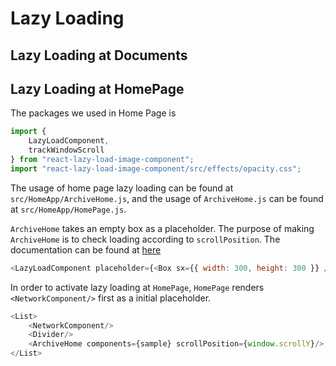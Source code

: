 # Lazy Loading

## Lazy Loading at Documents

## Lazy Loading at HomePage
The packages we used in Home Page is
```javascript
import {
    LazyLoadComponent,
    trackWindowScroll
} from "react-lazy-load-image-component";
import "react-lazy-load-image-component/src/effects/opacity.css";
```

The usage of home page lazy loading can be found at `src/HomeApp/ArchiveHome.js`, and the usage of `ArchiveHome.js` can be found at `src/HomeApp/HomePage.js`.

`ArchiveHome` takes an empty box as a placeholder. The purpose of making `ArchiveHome` is to check loading according to `scrollPosition`. The documentation can be found at [here](https://github.com/Aljullu/react-lazy-load-image-component)

```javascript
<LazyLoadComponent placeholder={<Box sx={{ width: 300, height: 300 }} />} scrollPosition={scrollPosition} threshold={1} >
```

In order to activate lazy loading at `HomePage`, `HomePage` renders `<NetworkComponent/>` first as a initial placeholder.

```javascript
<List>
    <NetworkComponent/>
    <Divider/>
    <ArchiveHome components={sample} scrollPosition={window.scrollY}/>
</List>
```
